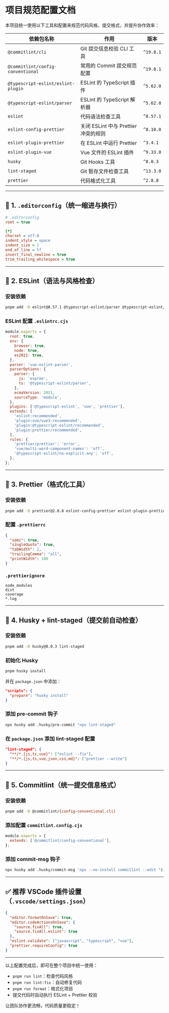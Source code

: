 # 项目规范配置文档

本项目统一使用以下工具和配置来规范代码风格、提交格式，并提升协作效率：

| 依赖包名称                         | 作用                                 | 版本      |
| ---------------------------------- | ------------------------------------ | --------- |
| `@commitlint/cli`                  | Git 提交信息校验 CLI 工具            | `^19.8.1` |
| `@commitlint/config-conventional`  | 常用的 Commit 提交规范配置           | `^19.8.1` |
| `@typescript-eslint/eslint-plugin` | ESLint 的 TypeScript 插件            | `^5.62.0` |
| `@typescript-eslint/parser`        | ESLint 的 TypeScript 解析器          | `^5.62.0` |
| `eslint`                           | 代码语法检查工具                     | `^8.57.1` |
| `eslint-config-prettier`           | 关闭 ESLint 中与 Prettier 冲突的规则 | `^8.10.0` |
| `eslint-plugin-prettier`           | 在 ESLint 中运行 Prettier            | `^3.4.1`  |
| `eslint-plugin-vue`                | Vue 文件的 ESLint 插件               | `^9.33.0` |
| `husky`                            | Git Hooks 工具                       | `^8.0.3`  |
| `lint-staged`                      | Git 暂存文件检查工具                 | `^13.3.0` |
| `prettier`                         | 代码格式化工具                       | `^2.8.8`  |

---

## 📁 1. `.editorconfig`（统一缩进与换行）

```ini
# .editorconfig
root = true

[*]
charset = utf-8
indent_style = space
indent_size = 2
end_of_line = lf
insert_final_newline = true
trim_trailing_whitespace = true
```

---

## 🔧 2. ESLint（语法与风格检查）

### 安装依赖

```bash
pnpm add -D eslint@8.57.1 @typescript-eslint/parser @typescript-eslint/eslint-plugin eslint-plugin-vue eslint-plugin-prettier eslint-config-prettier
```

### ESLint 配置 `.eslintrc.cjs`

```js
module.exports = {
  root: true,
  env: {
    browser: true,
    node: true,
    es2021: true,
  },
  parser: 'vue-eslint-parser',
  parserOptions: {
    parser: {
      js: 'espree',
      ts: '@typescript-eslint/parser',
    },
    ecmaVersion: 2021,
    sourceType: 'module',
  },
  plugins: ['@typescript-eslint', 'vue', 'prettier'],
  extends: [
    'eslint:recommended',
    'plugin:vue/vue3-recommended',
    'plugin:@typescript-eslint/recommended',
    'plugin:prettier/recommended',
  ],
  rules: {
    'prettier/prettier': 'error',
    'vue/multi-word-component-names': 'off',
    '@typescript-eslint/no-explicit-any': 'off',
  },
};
```

---

## 🎨 3. Prettier（格式化工具）

### 安装依赖

```bash
pnpm add -D prettier@2.8.8 eslint-config-prettier eslint-plugin-prettier
```

### 配置 `.prettierrc`

```json
{
  "semi": true,
  "singleQuote": true,
  "tabWidth": 2,
  "trailingComma": "all",
  "printWidth": 100
}
```

### `.prettierignore`

```
node_modules
dist
coverage
*.log
```

---

## 🔐 4. Husky + lint-staged（提交前自动检查）

### 安装依赖

```bash
pnpm add -D husky@8.0.3 lint-staged
```

### 初始化 Husky

```bash
pnpm husky install
```

并在 `package.json` 中添加：

```json
"scripts": {
  "prepare": "husky install"
}
```

### 添加 pre-commit 钩子

```bash
npx husky add .husky/pre-commit "npx lint-staged"
```

### 在 `package.json` 添加 lint-staged 配置

```json
"lint-staged": {
  "**/*.{js,ts,vue}": ["eslint --fix"],
  "**/*.{js,ts,vue,json,css,md}": ["prettier --write"]
}
```

---

## 🧾 5. Commitlint（统一提交信息格式）

### 安装依赖

```bash
pnpm add -D @commitlint/{config-conventional,cli}
```

### 添加配置 `commitlint.config.cjs`

```js
module.exports = {
  extends: ['@commitlint/config-conventional'],
};
```

### 添加 commit-msg 钩子

```bash
npx husky add .husky/commit-msg 'npx --no-install commitlint --edit "$1"'
```

---

## ✅ 推荐 VSCode 插件设置（`.vscode/settings.json`）

```json
{
  "editor.formatOnSave": true,
  "editor.codeActionsOnSave": {
    "source.fixAll": true,
    "source.fixAll.eslint": true
  },
  "eslint.validate": ["javascript", "typescript", "vue"],
  "prettier.requireConfig": true
}
```

---

以上配置完成后，即可在整个项目中统一使用：

- `pnpm run lint`：检查代码风格
- `pnpm run lint:fix`：自动修复代码
- `pnpm run format`：格式化项目
- 提交代码时自动执行 ESLint + Prettier 校验

让团队协作更流畅，代码质量更稳定！
